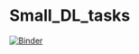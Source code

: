 # Small_DL_tasks
[![Binder](https://mybinder.org/badge.svg)](https://mybinder.org/v2/gh/neychev/small_DL_repo/master)
